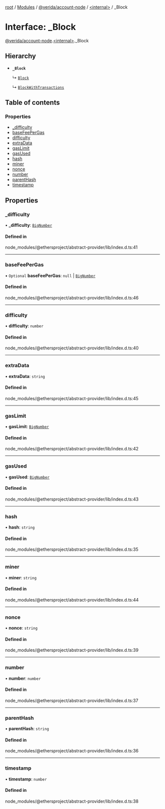 [root](../README.md) / [Modules](../modules.md) / [@verida/account-node](../modules/verida_account_node.md) / [<internal\>](../modules/verida_account_node._internal_.md) / \_Block

# Interface: \_Block

[@verida/account-node](../modules/verida_account_node.md).[<internal\>](../modules/verida_account_node._internal_.md)._Block

## Hierarchy

- **`_Block`**

  ↳ [`Block`](verida_account_node._internal_.Block.md)

  ↳ [`BlockWithTransactions`](verida_account_node._internal_.BlockWithTransactions.md)

## Table of contents

### Properties

- [\_difficulty](verida_account_node._internal_._Block.md#_difficulty)
- [baseFeePerGas](verida_account_node._internal_._Block.md#basefeepergas)
- [difficulty](verida_account_node._internal_._Block.md#difficulty)
- [extraData](verida_account_node._internal_._Block.md#extradata)
- [gasLimit](verida_account_node._internal_._Block.md#gaslimit)
- [gasUsed](verida_account_node._internal_._Block.md#gasused)
- [hash](verida_account_node._internal_._Block.md#hash)
- [miner](verida_account_node._internal_._Block.md#miner)
- [nonce](verida_account_node._internal_._Block.md#nonce)
- [number](verida_account_node._internal_._Block.md#number)
- [parentHash](verida_account_node._internal_._Block.md#parenthash)
- [timestamp](verida_account_node._internal_._Block.md#timestamp)

## Properties

### \_difficulty

• **\_difficulty**: [`BigNumber`](../classes/verida_account_node._internal_.BigNumber.md)

#### Defined in

node_modules/@ethersproject/abstract-provider/lib/index.d.ts:41

___

### baseFeePerGas

• `Optional` **baseFeePerGas**: ``null`` \| [`BigNumber`](../classes/verida_account_node._internal_.BigNumber.md)

#### Defined in

node_modules/@ethersproject/abstract-provider/lib/index.d.ts:46

___

### difficulty

• **difficulty**: `number`

#### Defined in

node_modules/@ethersproject/abstract-provider/lib/index.d.ts:40

___

### extraData

• **extraData**: `string`

#### Defined in

node_modules/@ethersproject/abstract-provider/lib/index.d.ts:45

___

### gasLimit

• **gasLimit**: [`BigNumber`](../classes/verida_account_node._internal_.BigNumber.md)

#### Defined in

node_modules/@ethersproject/abstract-provider/lib/index.d.ts:42

___

### gasUsed

• **gasUsed**: [`BigNumber`](../classes/verida_account_node._internal_.BigNumber.md)

#### Defined in

node_modules/@ethersproject/abstract-provider/lib/index.d.ts:43

___

### hash

• **hash**: `string`

#### Defined in

node_modules/@ethersproject/abstract-provider/lib/index.d.ts:35

___

### miner

• **miner**: `string`

#### Defined in

node_modules/@ethersproject/abstract-provider/lib/index.d.ts:44

___

### nonce

• **nonce**: `string`

#### Defined in

node_modules/@ethersproject/abstract-provider/lib/index.d.ts:39

___

### number

• **number**: `number`

#### Defined in

node_modules/@ethersproject/abstract-provider/lib/index.d.ts:37

___

### parentHash

• **parentHash**: `string`

#### Defined in

node_modules/@ethersproject/abstract-provider/lib/index.d.ts:36

___

### timestamp

• **timestamp**: `number`

#### Defined in

node_modules/@ethersproject/abstract-provider/lib/index.d.ts:38

